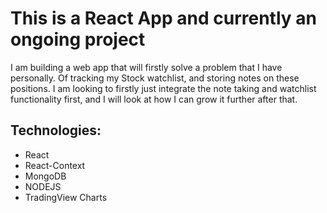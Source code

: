 # This is a React App and currently an ongoing project

I am building a web app that will firstly solve a problem that I have personally. Of tracking my Stock watchlist, and storing notes on these positions. I am looking to firstly just integrate the note taking and watchlist functionality first, and I will look at how I can grow it further after that. 


## Technologies: 

- React
- React-Context 
- MongoDB 
- NODEJS 
- TradingView Charts

